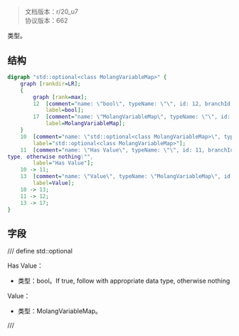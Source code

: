 # <!-- md:samp std::optional<class MolangVariableMap> -->

> 文档版本：r/20_u7<br/>协议版本：662

<!-- md:samp std::optional<class MolangVariableMap> -->类型。

## 结构

```dot
digraph "std::optional<class MolangVariableMap>" {
	graph [rankdir=LR];
	{
		graph [rank=max];
		12	[comment="name: \"bool\", typeName: \"\", id: 12, branchId: 0, recurseId: -1, attributes: 512, notes: \"\"",
			label=bool];
		17	[comment="name: \"MolangVariableMap\", typeName: \"\", id: 17, branchId: 0, recurseId: -1, attributes: 512, notes: \"\"",
			label=MolangVariableMap];
	}
	10	[comment="name: \"std::optional<class MolangVariableMap>\", typeName: \"\", id: 10, branchId: 0, recurseId: -1, attributes: 0, notes: \"\"",
		label="std::optional<class MolangVariableMap>"];
	11	[comment="name: \"Has Value\", typeName: \"\", id: 11, branchId: 0, recurseId: -1, attributes: 0, notes: \"If true, follow with appropriate data \
type, otherwise nothing\"",
		label="Has Value"];
	10 -> 11;
	13	[comment="name: \"Value\", typeName: \"MolangVariableMap\", id: 13, branchId: 0, recurseId: -1, attributes: 256, notes: \"\"",
		label=Value];
	10 -> 13;
	11 -> 12;
	13 -> 17;
}

```

## 字段

/// define
std::optional<class MolangVariableMap>

Has Value：<!-- md:samp bool -->

- 类型：bool。If true, follow with appropriate data type, otherwise nothing

Value：[<!-- md:samp MolangVariableMap -->](refs/protocols/types/MolangVariableMap.md)

- 类型：MolangVariableMap。


///
